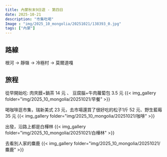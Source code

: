 ```yaml
---
title: 內蒙秋末9日遊 - 第四日
date: 2025-10-21
description: "市集吃喝"
Image : "img/2025_10_mongolia/20251021/138393_0.jpg"
tags: ["內蒙"]
---
```


## 路線
根河 → 靜嶺 → 冷極村 → 莫爾道嘎 

## 旅程

從早開始吃: 肉夾饃+鍋茶 14 元 、 豆腐腦+牛肉蘿蔔包 3.5 元
{{< img_gallery  folder="img/2025_10_mongolia/20251021/早餐" >}}


喝咖啡逛市集，瑞新美式 23 元，去市場還買了很好吃的松子1斤 52 元、野生藍莓 35 元
{{< img_gallery  folder="img/2025_10_mongolia/20251021/咖啡" >}}

出發，沿路上都是白樺林
{{< img_gallery  folder="img/2025_10_mongolia/20251021/白樺林" >}}

去看別人家的麋鹿
{{< img_gallery  folder="img/2025_10_mongolia/20251021/麋鹿" >}}


